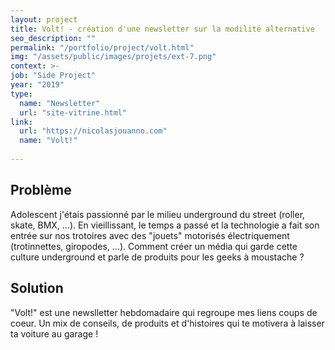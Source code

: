 ```yaml
---
layout: project
title: Volt! - création d'une newsletter sur la modilité alternative
seo_description: ""
permalink: "/portfolio/project/volt.html"
img: "/assets/public/images/projets/ext-7.png"
context: >-
job: "Side Project"
year: "2019"
type: 
  name: "Newsletter"
  url: "site-vitrine.html"
link:
  url: "https://nicolasjouanno.com"
  name: "Volt!"
  
---
```

<!--1. Scope et contraintes-->

<!--2. Problème-->
## Problème

Adolescent j'étais passionné par le milieu underground du street (roller, skate, BMX, ...). En vieillissant, le temps a passé et la technologie a fait son entrée sur nos trotoires avec des "jouets" motorisés électriquement (trotinnettes, giropodes, ...). Comment créer un média qui garde cette culture underground et parle de produits pour les geeks à moustache ?

<!--3. Solutions et choix technique-->
## Solution
"Volt!" est une newslletter hebdomadaire qui regroupe mes liens coups de coeur. Un mix de conseils, de produits et d'histoires qui te motivera à laisser ta voiture au garage !

<!--4. Résultats et leçons-->
